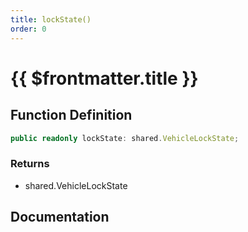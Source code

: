 ```yaml
---
title: lockState()
order: 0
---
```


# {{ $frontmatter.title }}

## Function Definition

```ts
public readonly lockState: shared.VehicleLockState;
```

### Returns

* shared.VehicleLockState

## Documentation

<!--@include: ./parts/lockState.md-->
